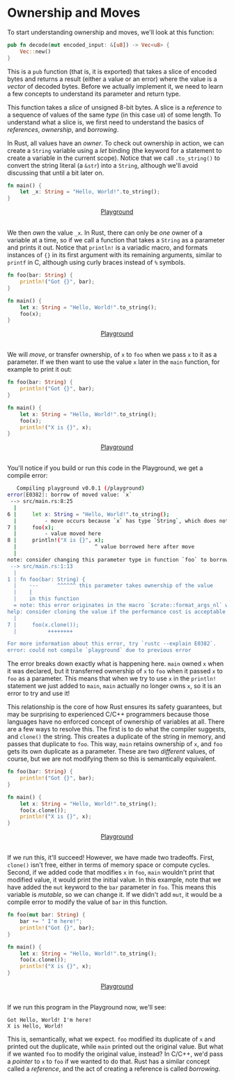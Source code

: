 # Ownership and Moves

To start understanding ownership and moves, we'll look at this function:

```rust
pub fn decode(mut encoded_input: &[u8]) -> Vec<u8> {
    Vec::new()
}
```

This is a `pub` function (that is, it is exported) that takes a slice of encoded bytes
and returns a result (either a value or an error) where the value is a *vector* of
decoded bytes. Before we actually implement it, we need to learn a few concepts to
understand its parameter and return type.

This function takes a *slice* of unsigned 8-bit bytes. A slice is a *reference* to a
sequence of values of the same *type* (in this case `u8`) of some length. To understand
what a slice is, we first need to understand the basics of *references*, *ownership*,
and
*borrowing*.

In Rust, all values have an *owner*. To check out ownership in action, we can create a
`String`  variable using a *let* binding (the keyword for a statement to create a
variable in the current scope). Notice that we call `.to_string()` to convert the string
literal (a `&str`) into a `String`, although we'll avoid discussing that until a bit
later on.

```rust
fn main() {
    let _x: String = "Hello, World!".to_string();
}
```

<center>
<a href="https://play.rust-lang.org/?version=stable&mode=debug&edition=2021&code=fn+main%28%29+%7B%0A++++let+_x%3A+String+%3D+%22Hello%2C+World%21%22.to_string%28%29%3B%0A%7D">Playground</a>
</center>
<br>

We then *own* the value `_x`. In Rust, there can only be *one* owner of a variable at a
time, so if we call a function that takes a `String` as a parameter and prints it out.
Notice that `println!` is a variadic macro, and formats instances of `{}` in its first
argument with its remaining arguments, similar to `printf` in C, although using curly
braces instead of `%` symbols.

```rust
fn foo(bar: String) {
    println!("Got {}", bar);
}

fn main() {
    let x: String = "Hello, World!".to_string();
    foo(x);
}
```

<center>
<a href="https://play.rust-lang.org/?version=stable&mode=debug&edition=2021&code=fn+foo%28bar%3A+String%29+%7B%0A++++println%21%28%22Got+%7B%7D%22%2C+bar%29%3B%0A%7D%0A%0Afn+main%28%29+%7B%0A++++let+x%3A+String+%3D+%22Hello%2C+World%21%22.to_string%28%29%3B%0A++++foo%28x%29%3B%0A%7D">Playground</a>
</center>
<br>

We will *move*, or transfer ownership, of `x` to `foo` when we pass `x` to it as a
parameter. If we then want to use the value `x` later in the `main` function, for
example to print it out:

```rust
fn foo(bar: String) {
    println!("Got {}", bar);
}

fn main() {
    let x: String = "Hello, World!".to_string();
    foo(x);
    println!("X is {}", x);
}
```

<center>
<a href="https://play.rust-lang.org/?version=stable&mode=debug&edition=2021&code=fn+foo%28bar%3A+String%29+%7B%0A++++println%21%28%22Got+%7B%7D%22%2C+bar%29%3B%0A%7D%0A%0Afn+main%28%29+%7B%0A++++let+x%3A+String+%3D+%22Hello%2C+World%21%22.to_string%28%29%3B%0A++++foo%28x%29%3B%0A++++println%21%28%22X+is+%7B%7D%22%2C+x%29%3B%0A%7D">Playground</a>
</center>
<br>

You'll notice if you build or run this code in the Playground, we get a compile error:

```sh
   Compiling playground v0.0.1 (/playground)
error[E0382]: borrow of moved value: `x`
 --> src/main.rs:8:25
  |
6 |     let x: String = "Hello, World!".to_string();
  |         - move occurs because `x` has type `String`, which does not implement the `Copy` trait
7 |     foo(x);
  |         - value moved here
8 |     println!("X is {}", x);
  |                         ^ value borrowed here after move
  |
note: consider changing this parameter type in function `foo` to borrow instead if owning the value isn't necessary
 --> src/main.rs:1:13
  |
1 | fn foo(bar: String) {
  |    ---      ^^^^^^ this parameter takes ownership of the value
  |    |
  |    in this function
  = note: this error originates in the macro `$crate::format_args_nl` which comes from the expansion of the macro `println` (in Nightly builds, run with -Z macro-backtrace for more info)
help: consider cloning the value if the performance cost is acceptable
  |
7 |     foo(x.clone());
  |          ++++++++

For more information about this error, try `rustc --explain E0382`.
error: could not compile `playground` due to previous error

```

The error breaks down exactly what is happening here. `main` owned `x` when it was
declared, but it transferred ownership of `x` to `foo` when it passed `x` to `foo` as a
parameter. This means that when we try to use `x` in the `println!` statement we just
added to `main`, `main` actually no longer owns `x`, so it is an error to try and use
it!

This relationship is the core of how Rust ensures its safety guarantees, but may be
surprising to experienced C/C++ programmers because those languages have no enforced
concept of ownership of variables at all. There are a few ways to resolve this. The
first is to do what the compiler suggests, and `clone()` the string. This creates a
duplicate of the string in memory, and passes that duplicate to `foo`. This way, `main`
retains ownership of `x`, and `foo` gets its own duplicate as a parameter. These are
two *different* values, of course, but we are not modifying them so this is semantically
equivalent.

```rust
fn foo(bar: String) {
    println!("Got {}", bar);
}

fn main() {
    let x: String = "Hello, World!".to_string();
    foo(x.clone());
    println!("X is {}", x);
}
```

<center>
<a href="https://play.rust-lang.org/?version=stable&mode=debug&edition=2021&code=fn+foo%28bar%3A+String%29+%7B%0A++++println%21%28%22Got+%7B%7D%22%2C+bar%29%3B%0A%7D%0A%0Afn+main%28%29+%7B%0A++++let+x%3A+String+%3D+%22Hello%2C+World%21%22.to_string%28%29%3B%0A++++foo%28x.clone%28%29%29%3B%0A++++println%21%28%22X+is+%7B%7D%22%2C+x%29%3B%0A%7D">Playground</a>
</center>
<br>

If we run this, it'll succeed! However, we have made two tradeoffs. First, `clone()`
isn't free, either in terms of memory space or compute cycles. Second, if we added code
that modifies `x` in `foo`, `main` wouldn't print that modified value, it would print
the initial value. In this example, note that we have added the `mut` keyword to the
`bar` parameter in `foo`. This means this variable is *mutable*, so we can change it. If
we didn't add `mut`, it would be a compile error to modify the value of `bar` in this
function.

```rust
fn foo(mut bar: String) {
    bar += " I'm here!";
    println!("Got {}", bar);
}

fn main() {
    let x: String = "Hello, World!".to_string();
    foo(x.clone());
    println!("X is {}", x);
}
```

<center>
<a href="https://play.rust-lang.org/?version=stable&mode=debug&edition=2021&code=fn+foo%28mut+bar%3A+String%29+%7B%0A++++bar+%2B%3D+%22+I%27m+here%21%22%3B%0A++++println%21%28%22Got+%7B%7D%22%2C+bar%29%3B%0A%7D%0A%0Afn+main%28%29+%7B%0A++++let+x%3A+String+%3D+%22Hello%2C+World%21%22.to_string%28%29%3B%0A++++foo%28x.clone%28%29%29%3B%0A++++println%21%28%22X+is+%7B%7D%22%2C+x%29%3B%0A%7D">Playground</a>
</center>
<br>

If we run this program in the Playground now, we'll see:

```
Got Hello, World! I'm here!
X is Hello, World!
```

This is, semantically, what we expect. `foo` modified its duplicate of `x` and printed
out the duplicate, while `main` printed out the original value. But what if we wanted
`foo` to modify the original value, instead? In C/C++, we'd pass a *pointer* to `x` to
`foo` if we wanted to do that. Rust has a similar concept called a *reference*, and the
act of creating a reference is called *borrowing*.
